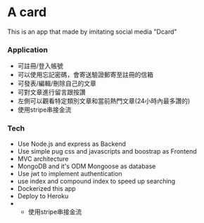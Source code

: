# A card

This is an app that made by imitating social media "Dcard"

### Application
- 可註冊/登入帳號
- 可以使用忘記密碼，會寄送驗證郵寄至註冊的信箱
- 可發表/編輯/刪除自己的文章
- 可對文章進行留言跟按讚
- 左側可以觀看特定類別文章和當前熱門文章(24小時內最多讚的)
- 使用stripe串接金流

### Tech
- Use Node.js and express as Backend
- Use simple pug css and javascripts and boostrap as Frontend
- MVC architecture
- MongoDB and it's ODM Mongoose as database
- Use jwt to implement authentication
- use index and compound index to speed up searching
- Dockerized this app
- Deploy to Heroku
- - 使用stripe串接金流
